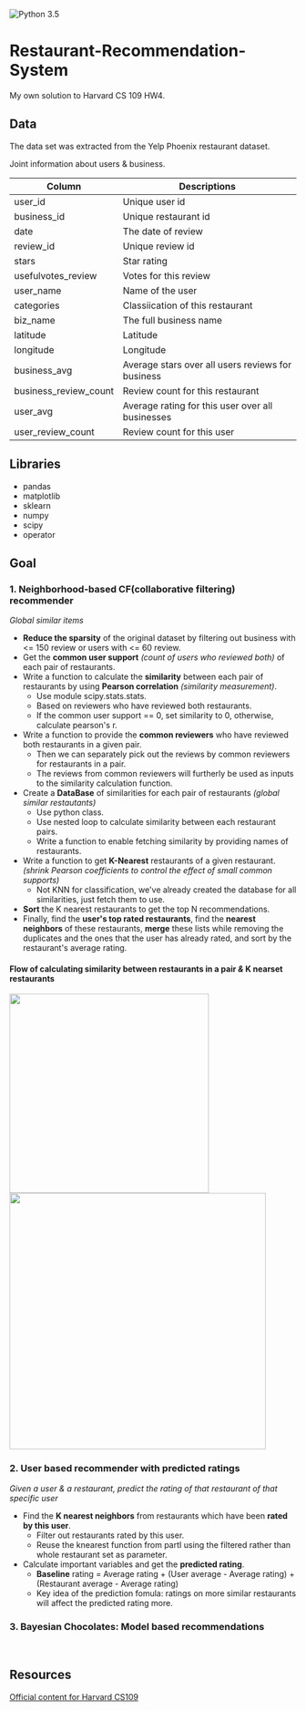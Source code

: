 ![Python 3.5](https://img.shields.io/badge/python-3.5-blue.svg)

# Restaurant-Recommendation-System
My own solution to Harvard CS 109 HW4.
<br/>
## Data
The data set was extracted from the Yelp Phoenix restaurant dataset. 

Joint information about users & business.

| Column | Descriptions |
| -------|--------------|
| user_id | Unique user id |
| business_id | Unique restaurant id |
| date | The date of review |
| review_id | Unique review id |
| stars | Star rating |
| usefulvotes_review | Votes for this review |
| user_name | Name of the user |
| categories | Classiication of this restaurant |
| biz_name | The full business name |
| latitude | Latitude |
| longitude | Longitude |
| business_avg | Average stars over all users reviews for business |
| business_review_count | Review count for this restaurant |
| user_avg | Average rating for this user over all businesses |
| user_review_count | Review count for this user |

## Libraries
* pandas
* matplotlib
* sklearn
* numpy
* scipy
* operator

## Goal

### 1. Neighborhood-based CF(collaborative filtering) recommender
*Global similar items*

* **Reduce the sparsity** of the original dataset by filtering out business with <= 150 review or users with <= 60 review.
* Get the **common user support** *(count of users who reviewed both)* of each pair of restaurants.
* Write a function to calculate the **similarity** between each pair of restaurants by using **Pearson correlation** *(similarity measurement)*.
    * Use module scipy.stats.stats.
    * Based on reviewers who have reviewed both restaurants.
    * If the common user support == 0, set similarity to 0, otherwise, calculate pearson's r.
* Write a function to provide the **common reviewers** who have reviewed both restaurants in a given pair.
    * Then we can separately pick out the reviews by common reviewers for restaurants in a pair. 
    * The reviews from common reviewers will furtherly be used as inputs to the similarity calculation function.
* Create a **DataBase** of similarities for each pair of restaurants *(global similar restautants)* 
    * Use python class.
    * Use nested loop to calculate similarity between each restaurant pairs.
    * Write a function to enable fetching similarity by providing names of restaurants. 
* Write a function to get **K-Nearest** restaurants of a given restaurant. *(shrink Pearson coefficients to control the effect of small common supports)*
    * Not KNN for classification, we've already created the database for all similarities, just fetch them to use.
* **Sort** the K nearest restaurants to get the top N recommendations.
* Finally, find the **user's top rated restaurants**, find the **nearest neighbors** of these restaurants, **merge** these lists while removing the duplicates and the ones that the user has already rated, and sort by the restaurant's average rating. 

 #### Flow of calculating similarity between restaurants in a pair *&* K nearset restaurants
<p align="justify">
  <img src="https://cloud.githubusercontent.com/assets/7127935/16394991/a6ff77c4-3c6c-11e6-9d83-d5b916c9d0b0.JPG" width="350"/>
  <img src="https://cloud.githubusercontent.com/assets/7127935/16396281/d66d9f30-3c72-11e6-82bb-4ebce2dd13e2.JPG" width="450"/>
</p>

### 2. User based recommender with predicted ratings 
*Given a user & a restaurant, predict the rating of that restaurant of that specific user*

* Find the **K nearest neighbors** from restaurants which have been **rated by this user**.
    * Filter out restaurants rated by this user.
    * Reuse the knearest function from partI using the filtered rather than whole restaurant set as parameter.
* Calculate important variables and get the **predicted rating**.
    * **Baseline** rating = Average rating + (User average - Average rating) + (Restaurant average - Average rating)
    * Key idea of the prediction fomula: ratings on more similar restaurants will affect the predicted rating more.

### 3. Bayesian Chocolates: Model based recommendations

<br/>

## Resources

[Official content for Harvard CS109](https://github.com/cs109/content)

